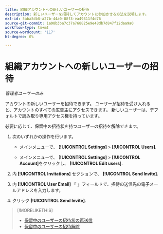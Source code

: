 ```yaml
---
title: 組織アカウントへの新しいユーザーの招待
description: 新しいユーザーを招待してアカウントに参加させる方法を説明します。
exl-id: 5aba8db8-a27b-44a0-88f3-ea49311f4d76
source-git-commit: 1a98b3ba7c37a768825e9e48db7d847f12daa9a0
workflow-type: tm+mt
source-wordcount: '117'
ht-degree: 0%

---
```


# 組織アカウントへの新しいユーザーの招待

*管理者ユーザーのみ*

アカウントの新しいユーザーを招待できます。 ユーザーが招待を受け入れると、アカウントのすべての広告主にアクセスできます。 新しいユーザーは、デフォルトで読み取り専用アクセス権を持っています。

必要に応じて、保留中の招待状を持つユーザーの招待を解除できます。

1. 次のいずれかの操作を行います。

   * メインメニューで、 **[!UICONTROL Settings]** > **[!UICONTROL Users]**.

   * メインメニューで、 **[!UICONTROL Settings]** > **[!UICONTROL Account]**&#x200B;をクリックし、 **[!UICONTROL Edit users]**.

1. 内 **[!UICONTROL Invitations]** セクションで、 **[!UICONTROL Send Invite]**.

1. 内 **[!UICONTROL User Email]** 「 」フィールドで、招待の送信先の電子メールアドレスを入力します。

1. クリック **[!UICONTROL Send Invite]**.

>[!MORELIKETHIS]
>
>* [保留中のユーザーの招待状の再送信](user-resend-invite.md)
>* [保留中のユーザーの招待解除](user-uninvite.md)


<!-- >* [Edit User Permissions or Delete a User](user-edit.md) -->
